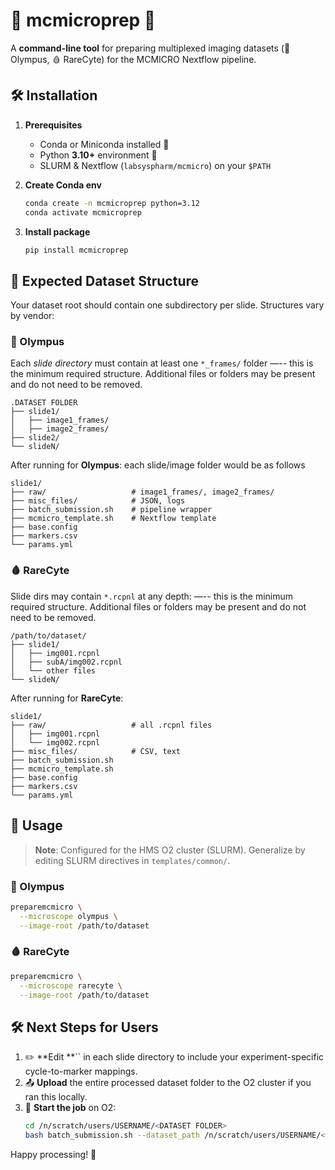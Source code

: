 # 🧪 mcmicroprep 🚀

A **command-line tool** for preparing multiplexed imaging datasets (🦠 Olympus, 🩸 RareCyte) for the MCMICRO Nextflow pipeline.


## 🛠️ Installation

1. **Prerequisites**

   - Conda or Miniconda installed 🐍
   - Python **3.10+** environment 🌟
   - SLURM & Nextflow (`labsyspharm/mcmicro`) on your `$PATH`

2. **Create Conda env**

   ```bash
   conda create -n mcmicroprep python=3.12
   conda activate mcmicroprep
   ```

3. **Install package**

   ```bash
   pip install mcmicroprep
   ```

## 📁 Expected Dataset Structure

Your dataset root should contain one subdirectory per slide. Structures vary by vendor:

### 🦠 Olympus

Each *slide directory* must contain at least one `*_frames/` folder —-- this is the minimum required structure. Additional files or folders may be present and do not need to be removed.

```
.DATASET FOLDER
├── slide1/
│   ├── image1_frames/
│   ├── image2_frames/
├── slide2/
└── slideN/
```

After running for **Olympus**: each slide/image folder would be as follows

```
slide1/
├── raw/                   # image1_frames/, image2_frames/
├── misc_files/            # JSON, logs
├── batch_submission.sh    # pipeline wrapper
├── mcmicro_template.sh    # Nextflow template
├── base.config
├── markers.csv
└── params.yml            
```

### 🩸 RareCyte

Slide dirs may contain `*.rcpnl` at any depth: —-- this is the minimum required structure. Additional files or folders may be present and do not need to be removed.

```
/path/to/dataset/
├── slide1/
│   ├── img001.rcpnl
│   ├── subA/img002.rcpnl
│   └── other files
└── slideN/
```

After running for **RareCyte**:

```
slide1/
├── raw/                   # all .rcpnl files
│   ├── img001.rcpnl
│   └── img002.rcpnl
├── misc_files/            # CSV, text
├── batch_submission.sh
├── mcmicro_template.sh
├── base.config
├── markers.csv
└── params.yml             
```

## 🚀 Usage

> **Note**: Configured for the HMS O2 cluster (SLURM). Generalize by editing SLURM directives in `templates/common/`.

### 🦠 Olympus

```bash
preparemcmicro \
  --microscope olympus \
  --image-root /path/to/dataset
```

### 🩸 RareCyte

```bash
preparemcmicro \
  --microscope rarecyte \
  --image-root /path/to/dataset
```

## 🛠️ Next Steps for Users

1. ✏️ **Edit **`` in each slide directory to include your experiment-specific cycle-to-marker mappings.
2. 📤 **Upload** the entire processed dataset folder to the O2 cluster if you ran this locally.
3. 🚀 **Start the job** on O2:
   ```bash
   cd /n/scratch/users/USERNAME/<DATASET FOLDER>
   bash batch_submission.sh --dataset_path /n/scratch/users/USERNAME/<DATASET FOLDER>
   ```

Happy processing! 🔬

